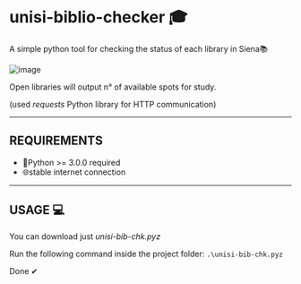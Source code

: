 # unisi-biblio-checker 🎓
A simple python tool for checking the status of each library in Siena📚

![image](https://user-images.githubusercontent.com/20042147/148055908-33611492-d4f8-4160-95ab-b14306dad0ee.png)

Open libraries will output n° of available spots for study.

(used *requests* Python library for HTTP communication) 

* * *
## REQUIREMENTS
- 🐍Python >= 3.0.0 required
- 🌐stable internet connection

* * *
## USAGE 💻
You can download just *unisi-bib-chk.pyz*

Run the following command inside the project folder:
`.\unisi-bib-chk.pyz`

Done ✔
